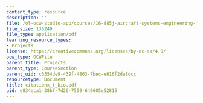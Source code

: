 ```yaml
---
content_type: resource
description: ''
file: /ol-ocw-studio-app/courses/16-885j-aircraft-systems-engineering-fall-2004/e834eca138bf7d267559640605e52815_citationx_t_bio.pdf
file_size: 135249
file_type: application/pdf
learning_resource_types:
- Projects
license: https://creativecommons.org/licenses/by-nc-sa/4.0/
ocw_type: OCWFile
parent_title: Projects
parent_type: CourseSection
parent_uid: c6354de9-439f-4863-7bec-e616f2da8dcc
resourcetype: Document
title: citationx_t_bio.pdf
uid: e834eca1-38bf-7d26-7559-640605e52815
---
```

